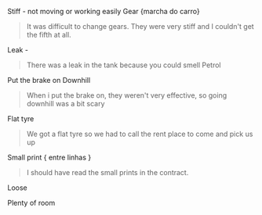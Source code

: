 

Stiff - not moving or working easily
Gear {marcha do carro}
> It was difficult to change gears. They were very stiff and I couldn't get the fifth at all.

Leak -
> There was a leak in the tank because you could smell Petrol

Put the brake on
Downhill
> When i put the brake on, they weren't very effective, so going downhill was a bit scary

Flat tyre
> We got a flat tyre so we had to call the rent place to come and pick us up

Small print { entre linhas }
> I should have read the small prints in the contract.

Loose

Plenty of room 
